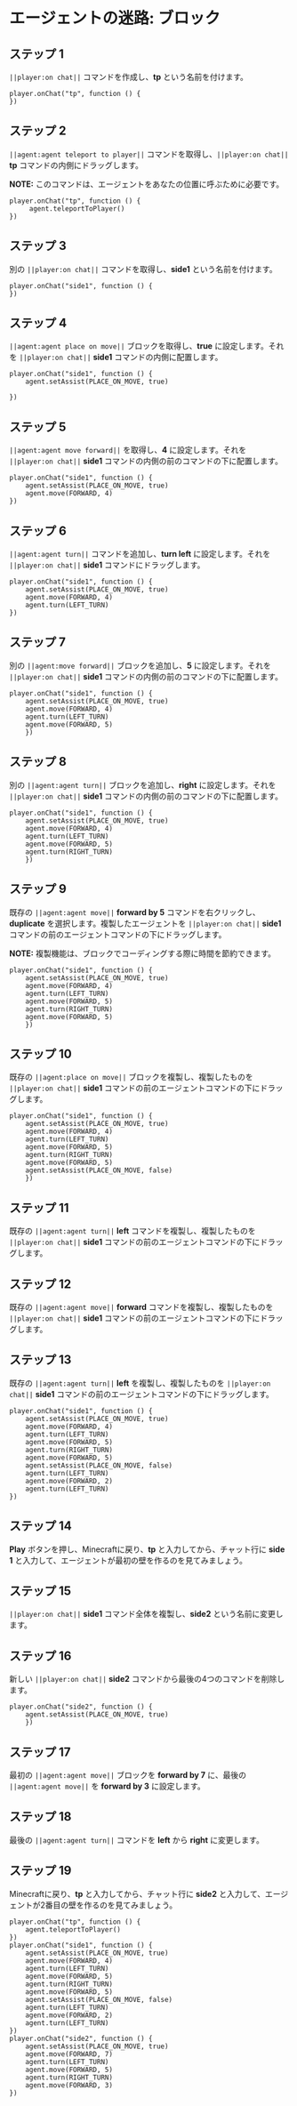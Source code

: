 # エージェントの迷路: ブロック

## ステップ 1
``||player:on chat||`` コマンドを作成し、**tp** という名前を付けます。

```blocks
player.onChat("tp", function () {
})
```

## ステップ 2

``||agent:agent teleport to player||`` コマンドを取得し、``||player:on chat||`` **tp** コマンドの内側にドラッグします。

**NOTE:** このコマンドは、エージェントをあなたの位置に呼ぶために必要です。

```blocks
player.onChat("tp", function () {  
     agent.teleportToPlayer()  
})  
```

## ステップ 3

別の ``||player:on chat||`` コマンドを取得し、**side1** という名前を付けます。

```blocks
player.onChat("side1", function () {
})
```

## ステップ 4

``||agent:agent place on move||`` ブロックを取得し、**true** に設定します。それを ``||player:on chat||`` **side1** コマンドの内側に配置します。

```blocks
player.onChat("side1", function () {  
    agent.setAssist(PLACE_ON_MOVE, true)  
     
}) 
```

## ステップ 5

``||agent:agent move forward||`` を取得し、**4** に設定します。それを ``||player:on chat||`` **side1** コマンドの内側の前のコマンドの下に配置します。

```blocks
player.onChat("side1", function () {  
    agent.setAssist(PLACE_ON_MOVE, true)  
    agent.move(FORWARD, 4)  
})  
```

## ステップ 6

``||agent:agent turn||`` コマンドを追加し、**turn left** に設定します。それを ``||player:on chat||`` **side1** コマンドにドラッグします。

```blocks
player.onChat("side1", function () {  
    agent.setAssist(PLACE_ON_MOVE, true)  
    agent.move(FORWARD, 4)  
    agent.turn(LEFT_TURN)  
})  
```

## ステップ 7

別の ``||agent:move forward||`` ブロックを追加し、**5** に設定します。それを ``||player:on chat||`` **side1** コマンドの内側の前のコマンドの下に配置します。

```blocks
player.onChat("side1", function () {  
    agent.setAssist(PLACE_ON_MOVE, true)  
    agent.move(FORWARD, 4)  
    agent.turn(LEFT_TURN)  
    agent.move(FORWARD, 5)  
    })  
```

## ステップ 8

別の ``||agent:agent turn||`` ブロックを追加し、**right** に設定します。それを ``||player:on chat||`` **side1** コマンドの内側の前のコマンドの下に配置します。

```blocks
player.onChat("side1", function () {  
    agent.setAssist(PLACE_ON_MOVE, true)  
    agent.move(FORWARD, 4)  
    agent.turn(LEFT_TURN)  
    agent.move(FORWARD, 5)
    agent.turn(RIGHT_TURN)    
    })  
```

## ステップ 9

既存の ``||agent:agent move||`` **forward by 5** コマンドを右クリックし、**duplicate** を選択します。複製したエージェントを ``||player:on chat||`` **side1** コマンドの前のエージェントコマンドの下にドラッグします。

**NOTE:** 複製機能は、ブロックでコーディングする際に時間を節約できます。

```blocks
player.onChat("side1", function () {  
    agent.setAssist(PLACE_ON_MOVE, true)  
    agent.move(FORWARD, 4)  
    agent.turn(LEFT_TURN)  
    agent.move(FORWARD, 5)  
    agent.turn(RIGHT_TURN)  
    agent.move(FORWARD, 5)  
    })  
```

## ステップ 10

既存の ``||agent:place on move||`` ブロックを複製し、複製したものを ``||player:on chat||`` **side1** コマンドの前のエージェントコマンドの下にドラッグします。

```blocks
player.onChat("side1", function () {  
    agent.setAssist(PLACE_ON_MOVE, true)  
    agent.move(FORWARD, 4)  
    agent.turn(LEFT_TURN)  
    agent.move(FORWARD, 5)  
    agent.turn(RIGHT_TURN)  
    agent.move(FORWARD, 5)  
    agent.setAssist(PLACE_ON_MOVE, false)  
    })  
```

## ステップ 11

既存の ``||agent:agent turn||`` **left** コマンドを複製し、複製したものを ``||player:on chat||`` **side1** コマンドの前のエージェントコマンドの下にドラッグします。

## ステップ 12

既存の ``||agent:agent move||`` **forward** コマンドを複製し、複製したものを ``||player:on chat||`` **side1** コマンドの前のエージェントコマンドの下にドラッグします。

## ステップ 13

既存の ``||agent:agent turn||`` **left** を複製し、複製したものを ``||player:on chat||`` **side1** コマンドの前のエージェントコマンドの下にドラッグします。

```blocks
player.onChat("side1", function () {  
    agent.setAssist(PLACE_ON_MOVE, true)  
    agent.move(FORWARD, 4)  
    agent.turn(LEFT_TURN)  
    agent.move(FORWARD, 5)  
    agent.turn(RIGHT_TURN)  
    agent.move(FORWARD, 5)  
    agent.setAssist(PLACE_ON_MOVE, false)  
    agent.turn(LEFT_TURN)  
    agent.move(FORWARD, 2)  
    agent.turn(LEFT_TURN)  
})  
```

## ステップ 14

**Play** ボタンを押し、Minecraftに戻り、**tp** と入力してから、チャット行に **side 1** と入力して、エージェントが最初の壁を作るのを見てみましょう。

## ステップ 15

``||player:on chat||`` **side1** コマンド全体を複製し、**side2** という名前に変更します。

## ステップ 16

新しい ``||player:on chat||`` **side2** コマンドから最後の4つのコマンドを削除します。

```blocks
player.onChat("side2", function () {  
    agent.setAssist(PLACE_ON_MOVE, true)  
    })  
```

## ステップ 17

最初の ``||agent:agent move||`` ブロックを **forward by 7** に、最後の ``||agent:agent move||`` を **forward by 3** に設定します。

## ステップ 18

最後の ``||agent:agent turn||`` コマンドを **left** から **right** に変更します。

## ステップ 19

Minecraftに戻り、**tp** と入力してから、チャット行に **side2** と入力して、エージェントが2番目の壁を作るのを見てみましょう。

```blocks
player.onChat("tp", function () {  
    agent.teleportToPlayer()  
})  
player.onChat("side1", function () {  
    agent.setAssist(PLACE_ON_MOVE, true)  
    agent.move(FORWARD, 4)  
    agent.turn(LEFT_TURN)  
    agent.move(FORWARD, 5)  
    agent.turn(RIGHT_TURN)  
    agent.move(FORWARD, 5)  
    agent.setAssist(PLACE_ON_MOVE, false)  
    agent.turn(LEFT_TURN)  
    agent.move(FORWARD, 2)  
    agent.turn(LEFT_TURN)  
})  
player.onChat("side2", function () {  
    agent.setAssist(PLACE_ON_MOVE, true)  
    agent.move(FORWARD, 7)  
    agent.turn(LEFT_TURN)  
    agent.move(FORWARD, 5)  
    agent.turn(RIGHT_TURN)  
    agent.move(FORWARD, 3)  
})  
```